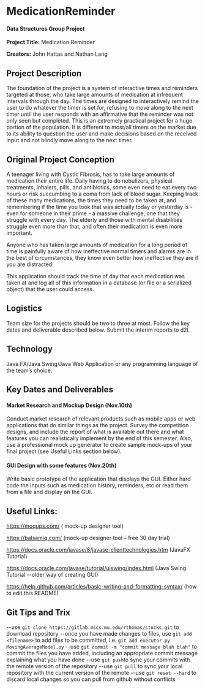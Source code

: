 # MedicationReminder
#### Data Structures Group Project

**Project Title:** Medication Reminder

**Creators:** John Hattas and Nathan Lang

## Project Description

The foundation of the project is a system of interactive times and reminders targeted at those, who take large amounts of medication at infrequent intervals through the day. The times are designed to interactively remind the user to do whatever the timer is set for, refusing to move along to the next timer until the user responds with an affirmative that the reminder was not only seen but completed. This is an extremely practical project for a huge portion of the population. It is different to most/all timers on the market due to its ability to question the user and make decisions based on the received input and not blindly move along to the next timer.

## Original Project Conception

A teenager living with Cystic Fibrosis, has to take large amounts of medication their entire life. Daily having to do nebulizers, physical treatments, inhalers, pills, and antibiotics, some even need to eat every two hours or risk succumbing to a coma from lack of blood sugar. Keeping track of these many medications, the times they need to be taken at, and remembering if the time you took that was actually today or yesterday is - even for someone in their prime -   a massive challenge, one that they struggle with every day. The elderly and those with mental disabilities struggle even more than that, and often their medication is even more important.

Anyone who has taken large amounts of medication for a long period of time is painfully aware of how ineffective normal timers and alarms are in the best of circumstances, they know even better how ineffective they are if you are distracted.

This application should track the time of day that each medication was taken at and log all of this information in a database (or file or a serialized object) that the user could access.

## Logistics

Team size for the projects should be two to three at most. Follow the key dates and deliverable described below. Submit the interim reports to d2l.

## Technology

Java FX/Java Swing/Java Web Application or any programming language of the team’s choice.

## Key Dates and Deliverables

#### Market Research and Mockup Design (Nov.10th)

Conduct market research of relevant products such as mobile apps or web applications that do similar things as the project. Survey the competition designs, and include the report of what is available out there and what features you can realistically implement by the end of this semester. Also, use a professional mock up generator to create sample mock-ups of your final project (see Useful Links section below).

#### GUI Design with some features (Nov.20th)

Write basic prototype of the application that displays the GUI. Either hard code the inputs such as medication history, reminders, etc or read them from a file and display on the GUI.

## Useful Links:

https://moqups.com/ ( mock-up designer tool)

https://balsamiq.com/ (mock-up designer tool – free 30 day trial)

https://docs.oracle.com/javase/8/javase-clienttechnologies.htm (JavaFX Tutorial)

https://docs.oracle.com/javase/tutorial/uiswing/index.html (Java Swing Tutorial --older way of creating GUI)

https://help.github.com/articles/basic-writing-and-formatting-syntax/ (how to edit this README)

## Git Tips and Trix
--use `git clone https://gitlab.mscs.mu.edu/rthomas/stocks.git` to download repository
--once you have made changes to files, use `git add <filename>` to add files to be committed, i.e. `git add executor.py MovingAverageModel.py`
--use `git commit -m "commit message blah blah"` to commit the files you have added, including an appropriate commit message explaining what you have done
--use `git push`to sync your commits with the remote version of the repository
--use `git pull` to sync your local repository with the current version of the remote
--use `git reset --hard` to discard local changes so you can pull from github without conflicts

 

 

 
